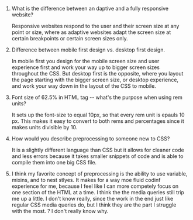 1. What is the difference between an daptive and a fully responsive website?

    Responsive websites respond to the user and their screen size at any point or size, where as adaptive
    websites adapt the screen size at certain breakpoints or certain screen sizes only.

2. Difference between mobile first design vs. desktop first design.

    In mobile first you design for the mobile screen size and user experience first and work your way up
    to bigger screen sizes throughout the CSS. But desktop first is the opposite, where you layout the page
    starting with the bigger screen size, or desktop experience, and work your way down in the layout of the CSS to mobile. 

3. Font size of 62.5% in HTML tag -- what's the purpose when using rem units?

    It sets up the font-size to equal 10px, so that every rem unit is epauls 10 px. This makes it easy to convert to
    both rems and percentages since it makes units divisible by 10.

4. How would you describe preprocessing to someone new to CSS?

    It is a slightly different language than CSS but it allows for cleaner code and less errors because it takes smaller
    snippets of code and is able to compile them into one big CSS file.

5.  I think my favorite concept of preprocessing is the ability to use variable, mixins, and to nest stlyes. It makes
    for a way moe fluid codinf experience for me, because I feel like I can more competely focus on one section of the HTML at a time.
    I think the the media queries still trip me up a little. I don't know really, since the work in the end just like
    regular CSS media queries do, but I think they are the part I struggle with the most. ? I don't really know why.

